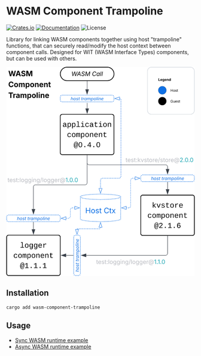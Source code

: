 WASM Component Trampoline
=========================

[![Crates.io](https://img.shields.io/crates/v/wasm-component-trampoline.svg)](https://crates.io/crates/wasm-component-trampoline)
[![Documentation](https://docs.rs/wasm-component-trampoline/badge.svg)](https://docs.rs/wasm-component-trampoline)
![License](https://img.shields.io/crates/l/wasm-component-trampoline.svg)

Library for linking WASM components together using host "trampoline" functions, that can securely read/modify the host
context between component calls. Designed for WIT (WASM Interface Types) components, but can be used with others.

![WASM Component Trampoline Example Diagram](https://raw.githubusercontent.com/andyl-technologies/wasm-component-trampoline/refs/heads/master/docs/images/example_diagram.svg)

## Installation

```shell
cargo add wasm-component-trampoline
```

## Usage

 - [Sync WASM runtime example](https://github.com/andyl-technologies/wasm-component-trampoline/blob/master/tests/runner/src/bin/runner.rs)
 - [Async WASM runtime example](https://github.com/andyl-technologies/wasm-component-trampoline/blob/master/tests/runner/src/bin/async-runner.rs)
